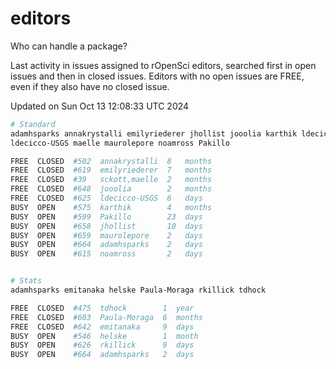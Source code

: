 # editors

Who can handle a package?

Last activity in issues assigned to rOpenSci editors, searched first in open
issues and then in closed issues. Editors with no open issues are FREE, even if
they also have no closed issue.


Updated on Sun Oct 13 12:08:33 UTC 2024

```bash
# Standard
adamhsparks annakrystalli emilyriederer jhollist jooolia karthik ldecicco
ldecicco-USGS maelle maurolepore noamross Pakillo

FREE  CLOSED  #502  annakrystalli  8   months
FREE  CLOSED  #619  emilyriederer  7   months
FREE  CLOSED  #39   sckott,maelle  2   months
FREE  CLOSED  #648  jooolia        2   months
FREE  CLOSED  #625  ldecicco-USGS  6   days
BUSY  OPEN    #575  karthik        4   months
BUSY  OPEN    #599  Pakillo        23  days
BUSY  OPEN    #658  jhollist       10  days
BUSY  OPEN    #659  maurolepore    2   days
BUSY  OPEN    #664  adamhsparks    2   days
BUSY  OPEN    #615  noamross       2   days


# Stats
adamhsparks emitanaka helske Paula-Moraga rkillick tdhock

FREE  CLOSED  #475  tdhock        1  year
FREE  CLOSED  #603  Paula-Moraga  6  months
FREE  CLOSED  #642  emitanaka     9  days
BUSY  OPEN    #546  helske        1  month
BUSY  OPEN    #626  rkillick      9  days
BUSY  OPEN    #664  adamhsparks   2  days
```

